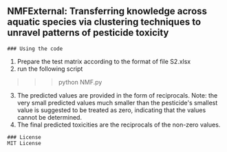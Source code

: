 ## NMFExternal: Transferring knowledge across aquatic species via clustering techniques to unravel patterns of pesticide toxicity
```
### Using the code

```
1. Prepare the test matrix according to the format of file S2.xlsx
2. run the following script
>>>python NMF.py
3. The predicted values are provided in the form of reciprocals. Note: the very small predicted values much smaller than the pesticide's smallest value is suggested to be treated as zero, indicating that the values cannot be determined. 
4. The final predicted toxicities are the reciprocals of the non-zero values.

```
### License
MIT License
